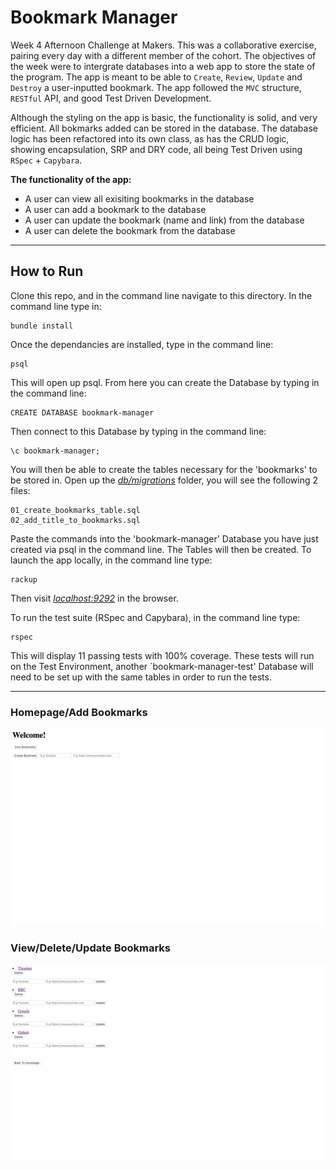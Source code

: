 # Bookmark Manager

Week 4 Afternoon Challenge at Makers. This was a collaborative exercise, pairing every day with a different member of the cohort. The objectives of the week were to intergrate databases into a web app to store the state of the program. The app is meant to be able to `Create`, `Review`, `Update` and `Destroy` a user-inputted bookmark. The app followed the `MVC` structure, `RESTful` API, and good Test Driven Development.

Although the styling on the app is basic, the functionality is solid, and very efficient. All bokmarks added can be stored in the database. The database logic has been refactored into its own class, as has the CRUD logic, showing encapsulation, SRP and DRY code, all being Test Driven using `RSpec` + `Capybara`.

**The functionality of the app:**

- A user can view all exisiting bookmarks in the database
- A user can add a bookmark to the database
- A user can update the bookmark (name and link) from the database
- A user can delete the bookmark from the database

---

## How to Run

Clone this repo, and in the command line navigate to this directory. In the command line type in:

```
bundle install
```

Once the dependancies are installed, type in the command line:

```
psql
```

This will open up psql. From here you can create the Database by typing in the command line:

```
CREATE DATABASE bookmark-manager
```

Then connect to this Database by typing in the command line:

```
\c bookmark-manager;
```

You will then be able to create the tables necessary for the 'bookmarks' to be stored in. Open up the [_db/migrations_](/db/migrations) folder, you will see the following 2 files:

```
01_create_bookmarks_table.sql
02_add_title_to_bookmarks.sql

```

Paste the commands into the 'bookmark-manager' Database you have just created via psql in the command line. The Tables will then be created. To launch the app locally, in the command line type:

```
rackup
```

Then visit [_localhost:9292_](http://localhost:9292/) in the browser.

To run the test suite (RSpec and Capybara), in the command line type:

```
rspec
```

This will display 11 passing tests with 100% coverage. These tests will run on the Test Environment, another `bookmark-manager-test' Database will need to be set up with the same tables in order to run the tests.

---

### Homepage/Add Bookmarks

<img src="./images/home-add.png" />

### View/Delete/Update Bookmarks

<img src="./images/view-delete-update.png" />
